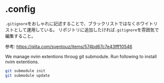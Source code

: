 # .config

`.gitignore`をおしゃれに記述することで、ブラックリストではなくホワイトリストとして運用している。
リポジトリに追加したければ`.gitignore`を雰囲気で編集すること。

参考: <https://qiita.com/sventouz/items/574bd67c7e43fff10546>

We manage nvim extentions throug git submodule.
Run following to install nvim extentions.

```sh
git submodule init
git submodule update
```
